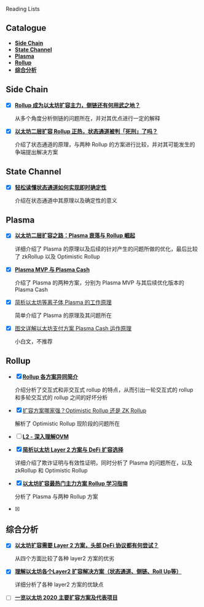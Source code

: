 Reading Lists

## Catalogue

- [**Side Chain**](#Side-Chain)
- [**State Channel**](#State-Channel)
- [**Plasma**](#Plasma)
- [**Rollup**](#Rollup)
- [**综合分析**](#综合分析)



## Side Chain

- [x] [**Rollup 成为以太坊扩容主力，侧链还有何用武之地？**](https://github.com/Whisker17/Layer2Things/issues/20)

  从多个角度分析侧链的问题所在，并对其优点进行一定的解释

- [x] [**以太坊二层扩容 Rollup 正热，状态通道被判「死刑」了吗？**](https://www.chainnews.com/articles/851189673017.htm)

  介绍了状态通道的原理，与两种 Rollup 的方案进行比较，并对其可能发生的争端提出解决方案

## State Channel

- [x] [**轻松读懂状态通道如何实现即时确定性**](https://github.com/Whisker17/Layer2Things/issues/21)

  介绍在状态通道中其原理以及确定性的意义

  

## Plasma

- [x] [**以太坊二层扩容之路：Plasma 衰落与 Rollup 崛起**](https://github.com/Whisker17/Layer2Things/issues/12)

  详细介绍了 Plasma 的原理以及后续的针对产生的问题所做的优化，最后比较了 zkRollup 以及 Optimistic Rollup

- [x] [**Plasma MVP 与 Plasma Cash**](https://github.com/Whisker17/Layer2Things/issues/17)

  介绍了 Plasma 的两种方案，分别为 Plasma MVP 与其后续优化版本的 Plasma Cash

- [x] [简析以太坊等离子体 Plasma 的工作原理](https://github.com/Whisker17/Layer2Things/issues/18)

  简单介绍了 Plasma 的原理及其问题所在

- [x] [图文详解以太坊支付方案 Plasma Cash 运作原理](https://github.com/Whisker17/Layer2Things/issues/19)

  小白文，不推荐

## Rollup

- [x] [**Rollup 各方案异同简介**](https://github.com/Whisker17/Layer2Things/issues/7)

  介绍分析了交互式和非交互式 rollup 的特点，从而引出一轮交互式的 rollup 和多轮交互式的 rollup 之间的好坏分析

- [x] [扩容方案哪家强？Optimistic Rollup 还是 ZK Rollup](https://github.com/Whisker17/Layer2Things/issues/8)

  解析了 Optimistic Rollup 现阶段的问题所在

- [ ] [**L2 - 深入理解OVM**](https://github.com/Whisker17/Layer2Things/issues/9)



- [x] [**简析以太坊 Layer 2 方案与 DeFi 扩容选择**](https://github.com/Whisker17/Layer2Things/issues/13)

  详细介绍了欺诈证明与有效性证明，同时分析了 Plasma 的问题所在，以及 zkRollup 和 Optimistic Rollup

- [x] [**以太坊扩容最热门主力方案 Rollup 学习指南**](https://github.com/Whisker17/Layer2Things/issues/16)

  分析了 Plasma 与两种 Rollup 方案

- [x] 



## 综合分析

- [x] [**以太坊扩容需要 Layer 2 方案，头部 DeFi 协议都有何尝试？**](https://github.com/Whisker17/Layer2Things/issues/14)

  从四个方面比较了各种 layer2 方案的优劣

- [x] [**理解以太坊各个Layer2 扩容解决方案（状态通道、侧链、Roll Up等）**](https://github.com/Whisker17/Layer2Things/issues/15)

  详细分析了各种 layer2 方案的优缺点

- [ ] [**一览以太坊 2020 主要扩容方案及代表项目**](https://github.com/Whisker17/Layer2Things/issues/23)